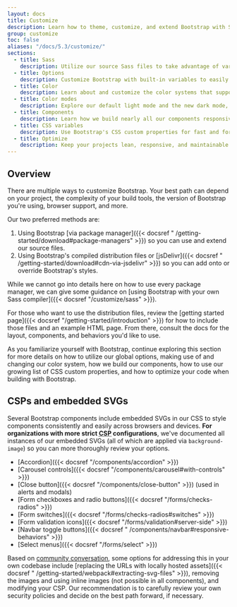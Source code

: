 ```yaml
---
layout: docs
title: Customize
description: Learn how to theme, customize, and extend Bootstrap with Sass, a boatload of global options, an expansive color system, and more.
group: customize
toc: false
aliases: "/docs/5.3/customize/"
sections:
  - title: Sass
    description: Utilize our source Sass files to take advantage of variables, maps, mixins, and functions.
  - title: Options
    description: Customize Bootstrap with built-in variables to easily toggle global CSS preferences.
  - title: Color
    description: Learn about and customize the color systems that support the entire toolkit.
  - title: Color modes
    description: Explore our default light mode and the new dark mode, or create custom color modes yourself.
  - title: Components
    description: Learn how we build nearly all our components responsively and with base and modifier classes.
  - title: CSS variables
    description: Use Bootstrap's CSS custom properties for fast and forward-looking design and development.
  - title: Optimize
    description: Keep your projects lean, responsive, and maintainable so you can deliver the best experience.
---
```


## Overview

There are multiple ways to customize Bootstrap. Your best path can depend on
your project, the complexity of your build tools, the version of Bootstrap
you're using, browser support, and more.

Our two preferred methods are:

1. Using Bootstrap [via package manager]({{< docsref "
   /getting-started/download#package-managers" >}}) so you can use and extend
   our source files.
2. Using Bootstrap's compiled distribution files or [jsDelivr]({{< docsref "
   /getting-started/download#cdn-via-jsdelivr" >}}) so you can add onto or
   override Bootstrap's styles.

While we cannot go into details here on how to use every package manager, we can
give some guidance on [using Bootstrap with your own Sass compiler]({{<
docsref "/customize/sass" >}}).

For those who want to use the distribution files, review
the [getting started page]({{< docsref "/getting-started/introduction" >}}) for
how to include those files and an example HTML page. From there, consult the
docs for the layout, components, and behaviors you'd like to use.

As you familiarize yourself with Bootstrap, continue exploring this section for
more details on how to utilize our global options, making use of and changing
our color system, how we build our components, how to use our growing list of
CSS custom properties, and how to optimize your code when building with
Bootstrap.

## CSPs and embedded SVGs

Several Bootstrap components include embedded SVGs in our CSS to style
components consistently and easily across browsers and devices. **For
organizations with more strict <abbr title="Content Security Policy">CSP</abbr>
configurations**, we've documented all instances of our embedded SVGs (all of
which are applied via `background-image`) so you can more thoroughly review your
options.

- [Accordion]({{< docsref "/components/accordion" >}})
- [Carousel controls]({{< docsref "/components/carousel#with-controls" >}})
- [Close button]({{< docsref "/components/close-button" >}}) (used in alerts and
  modals)
- [Form checkboxes and radio buttons]({{< docsref "/forms/checks-radios" >}})
- [Form switches]({{< docsref "/forms/checks-radios#switches" >}})
- [Form validation icons]({{< docsref "/forms/validation#server-side" >}})
- [Navbar toggle buttons]({{< docsref "
  /components/navbar#responsive-behaviors" >}})
- [Select menus]({{< docsref "/forms/select" >}})

Based
on [community conversation](https://github.com/twbs/bootstrap/issues/25394),
some options for addressing this in your own codebase
include [replacing the URLs with locally hosted assets]({{< docsref "
/getting-started/webpack#extracting-svg-files" >}}), removing the images and
using inline images (not possible in all components), and modifying your CSP.
Our recommendation is to carefully review your own security policies and decide
on the best path forward, if necessary.
